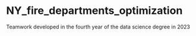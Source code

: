 # NY_fire_departments_optimization

Teamwork developed in the fourth year of the data science degree in 2023
